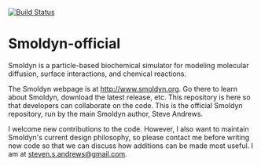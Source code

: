 [![Build Status](https://travis-ci.org/dilawar/Smoldyn-official.svg?branch=master)](https://travis-ci.org/dilawar/Smoldyn-official)

# Smoldyn-official
Smoldyn is a particle-based biochemical simulator for modeling molecular diffusion, surface interactions, and chemical reactions.

The Smoldyn webpage is at http://www.smoldyn.org. Go there to learn about Smoldyn, download the latest release, etc. This repository is here so that developers can collaborate on the code. This is the official Smoldyn repository, run by the main Smoldyn author, Steve Andrews.

I welcome new contributions to the code. However, I also want to maintain Smoldyn's current design philosophy, so please contact me before writing new code so that we can discuss how additions can be made most useful. I am at steven.s.andrews@gmail.com.

